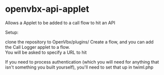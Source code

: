 openvbx-api-applet
==================

Allows a Applet to be added to a call flow to hit an API

Setup:

clone the repository to OpenVbx/plugins/
Create a flow, and you can add the Call Logger applet to a flow.  
You will be asked to specify a URL to hit

If you need to process authentication (which you will need for anything that isn't something you built yourself), you'll need to set that up in twiml.php
